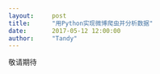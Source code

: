 ```yaml
---
layout:     post
title:      "用Python实现微博爬虫并分析数据"
date:       2017-05-12 12:00:00
author:     "Tandy"
---
```


敬请期待
